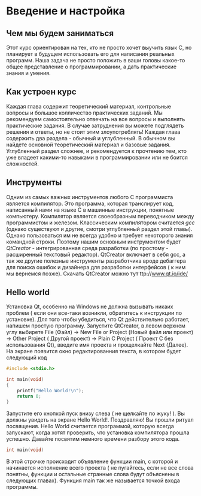 # Введение и настройка
## Чем мы будем заниматься
Этот курс ориентирован на тех, кто не просто хочет выучить язык С, но планирует в будущем использовать его для написания реальных программ. Наша задача не просто положить в ваши головы какое-то общее представление о программировании, а дать практические знания и умения.

## Как устроен курс
Каждая глава содержит теоретический материал, контрольные вопросы и большое колличество практических заданий. Мы рекомендуем самостоятельно отвечать на все вопросы и выполнять практические задания. В случае затруднения вы можете подглядеть решения и ответы, но не стоит этим злоупотреблять!
Каждая глава содержить два раздела - обычный и углубленный. В обычном вы найдете основной теоретический материал и базовые задания. Углубленный раздел сложнее, и рекомендуется к прочтению тем, кто уже владеет какими-то навыками в программировании или не боится сложностей.
## Инструменты
Одним из самых важных инструментов любого С программиста является компилятор. Это программа, которая транслирует код, написанный нами на языке С в машинные инструкции, понятные компьютеру. Компилятор является своеобразным переводчиком между программистом и железом.
Классическим компилятором считается *gcc* (однако существуют и другие, смотри углубленный раздел этой главы). Однако пользоваться им не всегда удобно и требует некоторого знания командной строки. Поэтому нашим основным инструментом будет *QtCreator* - интегрированная среда разработки (по простому - расширенный текстовый редактор). QtCreator включает в себя gcc, а так же другие полезные инструменты разработчика вроде дебаггера для поиска ошибок и дизайнера для разработки интерфейсов ( к ним мы вернемся позже).
Скачать QtCreator можно тут ttp://www.qt.io/ide/
## Hello world
Установка Qt, особенно на Windows не должна вызывать никаих проблем ( если они все-таки возникли, обратитесь к инструкции по установке). Для того чтобы убедиться, что Qt действительно работает, напишем простую программу.
Запустите QtCreator, в левом верхнем углу выбирете File (Файл) -> New File or Project (Новый файл или проект) -> Other Project ( Другой проект) -> Plain C Project ( Проект С без использования Qt), введите имя проекта и прощелкайте Next (Далее).
На экране появится окно редактированния текста, в котором будет следующий код
```c
#include <stdio.h>

int main(void)
{
    printf("Hello World!\n");
    return 0;
}
```
Запустите его кнопкой пуск внизу слева ( не щелкайте по жуку! ). Вы должны увидеть на экране Hello World!.
Поздравляю! Вы прошли ритуал посвящения. Hello World считается программой, которую всегда запускают, когда хотят проверить, что установка компилятора прошла успешно.
Давайте посвятим немного времени разбору этого кода.
```c
int main(void)
```
В этой строчке происходит объявление функции main, с которой и начинается исполнение всего проекта ( не пугайтесь, если не все слова понятны, функции и остальные странные слова будут объяснены в следующих главах). Функция main так же называется точкой входа программы.
